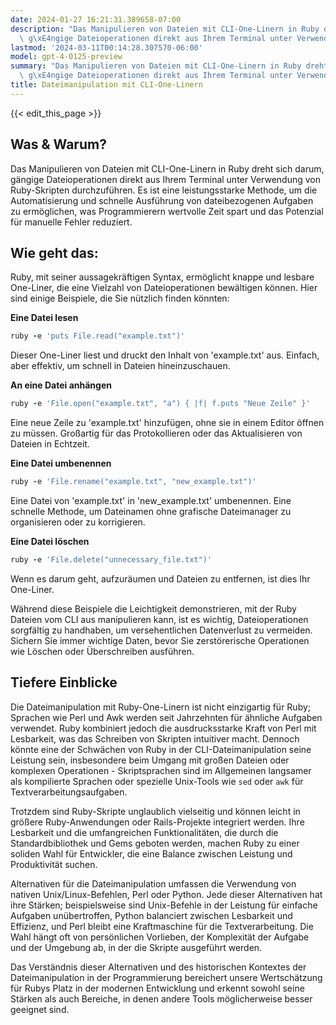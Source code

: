 ```yaml
---
date: 2024-01-27 16:21:31.389658-07:00
description: "Das Manipulieren von Dateien mit CLI-One-Linern in Ruby dreht sich darum,\
  \ g\xE4ngige Dateioperationen direkt aus Ihrem Terminal unter Verwendung von Ruby-\u2026"
lastmod: '2024-03-11T00:14:28.307570-06:00'
model: gpt-4-0125-preview
summary: "Das Manipulieren von Dateien mit CLI-One-Linern in Ruby dreht sich darum,\
  \ g\xE4ngige Dateioperationen direkt aus Ihrem Terminal unter Verwendung von Ruby-\u2026"
title: Dateimanipulation mit CLI-One-Linern
---
```


{{< edit_this_page >}}

## Was & Warum?

Das Manipulieren von Dateien mit CLI-One-Linern in Ruby dreht sich darum, gängige Dateioperationen direkt aus Ihrem Terminal unter Verwendung von Ruby-Skripten durchzuführen. Es ist eine leistungsstarke Methode, um die Automatisierung und schnelle Ausführung von dateibezogenen Aufgaben zu ermöglichen, was Programmierern wertvolle Zeit spart und das Potenzial für manuelle Fehler reduziert.

## Wie geht das:

Ruby, mit seiner aussagekräftigen Syntax, ermöglicht knappe und lesbare One-Liner, die eine Vielzahl von Dateioperationen bewältigen können. Hier sind einige Beispiele, die Sie nützlich finden könnten:

**Eine Datei lesen**

```ruby
ruby -e 'puts File.read("example.txt")'
```

Dieser One-Liner liest und druckt den Inhalt von 'example.txt' aus. Einfach, aber effektiv, um schnell in Dateien hineinzuschauen.

**An eine Datei anhängen**

```ruby
ruby -e 'File.open("example.txt", "a") { |f| f.puts "Neue Zeile" }'
```

Eine neue Zeile zu 'example.txt' hinzufügen, ohne sie in einem Editor öffnen zu müssen. Großartig für das Protokollieren oder das Aktualisieren von Dateien in Echtzeit.

**Eine Datei umbenennen**

```ruby
ruby -e 'File.rename("example.txt", "new_example.txt")'
```

Eine Datei von 'example.txt' in 'new_example.txt' umbenennen. Eine schnelle Methode, um Dateinamen ohne grafische Dateimanager zu organisieren oder zu korrigieren.

**Eine Datei löschen**

```ruby
ruby -e 'File.delete("unnecessary_file.txt")'
```

Wenn es darum geht, aufzuräumen und Dateien zu entfernen, ist dies Ihr One-Liner.

Während diese Beispiele die Leichtigkeit demonstrieren, mit der Ruby Dateien vom CLI aus manipulieren kann, ist es wichtig, Dateioperationen sorgfältig zu handhaben, um versehentlichen Datenverlust zu vermeiden. Sichern Sie immer wichtige Daten, bevor Sie zerstörerische Operationen wie Löschen oder Überschreiben ausführen.

## Tiefere Einblicke

Die Dateimanipulation mit Ruby-One-Linern ist nicht einzigartig für Ruby; Sprachen wie Perl und Awk werden seit Jahrzehnten für ähnliche Aufgaben verwendet. Ruby kombiniert jedoch die ausdrucksstarke Kraft von Perl mit Lesbarkeit, was das Schreiben von Skripten intuitiver macht. Dennoch könnte eine der Schwächen von Ruby in der CLI-Dateimanipulation seine Leistung sein, insbesondere beim Umgang mit großen Dateien oder komplexen Operationen - Skriptsprachen sind im Allgemeinen langsamer als kompilierte Sprachen oder spezielle Unix-Tools wie `sed` oder `awk` für Textverarbeitungsaufgaben.

Trotzdem sind Ruby-Skripte unglaublich vielseitig und können leicht in größere Ruby-Anwendungen oder Rails-Projekte integriert werden. Ihre Lesbarkeit und die umfangreichen Funktionalitäten, die durch die Standardbibliothek und Gems geboten werden, machen Ruby zu einer soliden Wahl für Entwickler, die eine Balance zwischen Leistung und Produktivität suchen.

Alternativen für die Dateimanipulation umfassen die Verwendung von nativen Unix/Linux-Befehlen, Perl oder Python. Jede dieser Alternativen hat ihre Stärken; beispielsweise sind Unix-Befehle in der Leistung für einfache Aufgaben unübertroffen, Python balanciert zwischen Lesbarkeit und Effizienz, und Perl bleibt eine Kraftmaschine für die Textverarbeitung. Die Wahl hängt oft von persönlichen Vorlieben, der Komplexität der Aufgabe und der Umgebung ab, in der die Skripte ausgeführt werden.

Das Verständnis dieser Alternativen und des historischen Kontextes der Dateimanipulation in der Programmierung bereichert unsere Wertschätzung für Rubys Platz in der modernen Entwicklung und erkennt sowohl seine Stärken als auch Bereiche, in denen andere Tools möglicherweise besser geeignet sind.
